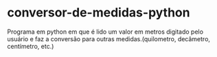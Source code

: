 # conversor-de-medidas-python
Programa em python em que é lido um valor em metros digitado pelo usuário e faz a conversão para outras medidas.(quilometro, decâmetro, centímetro, etc.)
